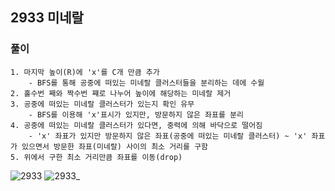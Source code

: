 ## 2933 미네랄

### 풀이
```
1. 마지막 높이(R)에 'x'를 C개 만큼 추가  
    - BFS를 통해 공중에 떠있는 미네랄 클러스터들을 분리하는 데에 수월  
2. 홀수번 째와 짝수번 쨰로 나누어 높이에 해당하는 미네랄 제거  
3. 공중에 떠있는 미네랄 클러스터가 있는지 확인 유무   
    - BFS를 이용해 'x'표시가 있지만, 방문하지 않은 좌표를 분리  
4. 공중에 떠있는 미네랄 클러스터가 있다면, 중력에 의해 바닥으로 떨어짐  
    - 'x' 좌표가 있지만 방문하지 않은 좌표(공중에 떠있는 미네랄 클러스터) ~ 'x' 좌표가 있으면서 방문한 좌표(미네랄) 사이의 최소 거리를 구함  
5. 위에서 구한 최소 거리만큼 좌표를 이동(drop)
```

![2933](https://user-images.githubusercontent.com/57518908/127940869-1a8bf8a8-f6c1-4409-b35b-1ece2c807ce3.png)
![2933_](https://user-images.githubusercontent.com/57518908/127940926-5d7bf9d2-521b-4b16-b5ca-042b638f65fb.jpg)